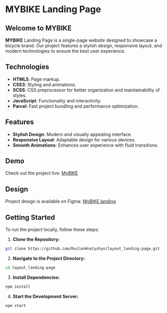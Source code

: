 # MYBIKE Landing Page

## Welcome to MYBIKE

**MYBIKE** Landing Page is a single-page website designed to showcase a bicycle brand. Our project features a stylish design, responsive layout, and modern technologies to ensure the best user experience.


## Technologies

- **HTML5**: Page markup.
- **CSS3**: Styling and animations.
- **SCSS**: CSS preprocessor for better organization and maintainability of styles.
- **JavaScript**: Functionality and interactivity.
- **Parcel**: Fast project bundling and performance optimization.


## Features

- **Stylish Design**: Modern and visually appealing interface.
- **Responsive Layout**: Adaptable design for various devices.
- **Smooth Animations**: Enhances user experience with fluid transitions.


## Demo
Check out the project live:  [MyBIKE](https://RuslanHnatyshyn.github.io/layout_landing-page/)


## Design
Project design is available on Figma:  [MyBIKE landing](https://www.figma.com/file/NZQAIydtHo5QkINyGLHNcq/BIKE-New-Version?node-id=0%3A1)


## Getting Started

To run the project locally, follow these steps:

1. **Clone the Repository:**

```bash
git clone https://github.com/RuslanHnatyshyn/layout_landing-page.git

```

2. **Navigate to the Project Directory:**

```bash
cd layout_landing-page

```

3. **Install Dependencies:**

```bash
npm install

```


4. **Start the Development Server:**

```bash
npm start

```
